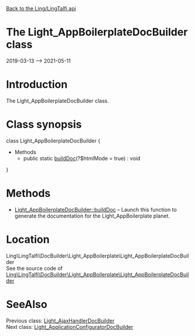 [Back to the Ling/LingTalfi api](https://github.com/lingtalfi/LingTalfi/blob/master/doc/api/Ling/LingTalfi.md)



The Light_AppBoilerplateDocBuilder class
================
2019-03-13 --> 2021-05-11






Introduction
============

The Light_AppBoilerplateDocBuilder class.



Class synopsis
==============


class <span class="pl-k">Light_AppBoilerplateDocBuilder</span>  {

- Methods
    - public static [buildDoc](https://github.com/lingtalfi/LingTalfi/blob/master/doc/api/Ling/LingTalfi/DocBuilder/Light_AppBoilerplate/Light_AppBoilerplateDocBuilder/buildDoc.md)(?$htmlMode = true) : void

}






Methods
==============

- [Light_AppBoilerplateDocBuilder::buildDoc](https://github.com/lingtalfi/LingTalfi/blob/master/doc/api/Ling/LingTalfi/DocBuilder/Light_AppBoilerplate/Light_AppBoilerplateDocBuilder/buildDoc.md) &ndash; Launch this function to generate the documentation for the Light_AppBoilerplate planet.





Location
=============
Ling\LingTalfi\DocBuilder\Light_AppBoilerplate\Light_AppBoilerplateDocBuilder<br>
See the source code of [Ling\LingTalfi\DocBuilder\Light_AppBoilerplate\Light_AppBoilerplateDocBuilder](https://github.com/lingtalfi/LingTalfi/blob/master/DocBuilder/Light_AppBoilerplate/Light_AppBoilerplateDocBuilder.php)



SeeAlso
==============
Previous class: [Light_AjaxHandlerDocBuilder](https://github.com/lingtalfi/LingTalfi/blob/master/doc/api/Ling/LingTalfi/DocBuilder/Light_AjaxHandler/Light_AjaxHandlerDocBuilder.md)<br>Next class: [Light_ApplicationConfiguratorDocBuilder](https://github.com/lingtalfi/LingTalfi/blob/master/doc/api/Ling/LingTalfi/DocBuilder/Light_ApplicationConfigurator/Light_ApplicationConfiguratorDocBuilder.md)<br>
